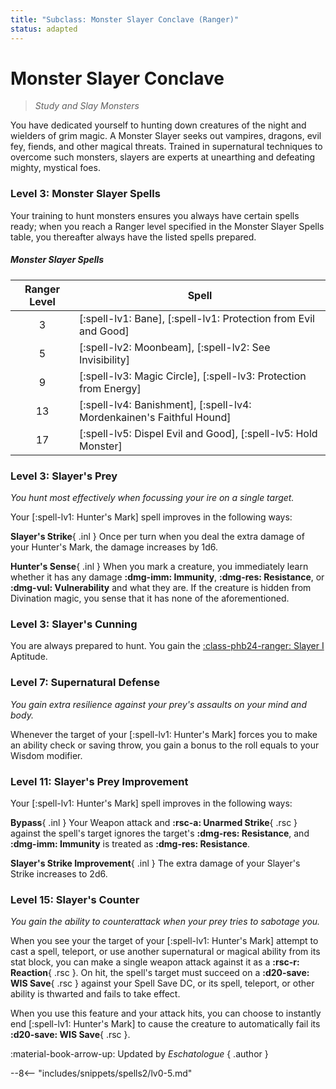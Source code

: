 ```yaml
---
title: "Subclass: Monster Slayer Conclave (Ranger)"
status: adapted
---
```


<p style="display:none">
Study and Slay Monsters
</p>

# Monster Slayer Conclave

> *Study and Slay Monsters*

You have dedicated yourself to hunting down creatures of the night and wielders of grim magic. A Monster Slayer seeks out vampires, dragons, evil fey, fiends, and other magical threats. Trained in supernatural techniques to overcome such monsters, slayers are experts at unearthing and defeating mighty, mystical foes.

### Level 3: Monster Slayer Spells 

Your training to hunt monsters ensures you always have certain spells ready; when you reach a Ranger level specified in the Monster Slayer Spells table, you thereafter always have the listed spells prepared.

##### Monster Slayer Spells

| Ranger Level | Spell |
|:-:|---|
| 3 | [:spell-lv1: Bane], [:spell-lv1: Protection from Evil and Good] |
| 5 | [:spell-lv2: Moonbeam], [:spell-lv2: See Invisibility] |
| 9 | [:spell-lv3: Magic Circle], [:spell-lv3: Protection from Energy] |
| 13 | [:spell-lv4: Banishment], [:spell-lv4: Mordenkainen's Faithful Hound] |
| 17 | [:spell-lv5: Dispel Evil and Good], [:spell-lv5: Hold Monster] |

### Level 3: Slayer's Prey

*You hunt most effectively when focussing your ire on a single target.*

Your [:spell-lv1: Hunter's Mark] spell improves in the following ways:

**Slayer's Strike**{ .inl } Once per turn when you deal the extra damage of your Hunter's Mark, the damage increases by 1d6.

**Hunter's Sense**{ .inl } When you mark a creature, you immediately learn whether it has any damage **:dmg-imm: Immunity**, **:dmg-res: Resistance**, or **:dmg-vul: Vulnerability** and what they are. If the creature is hidden from Divination magic, you sense that it has none of the aforementioned.

### Level 3: Slayer's Cunning

You are always prepared to hunt. You gain the [:class-phb24-ranger: Slayer I](../../option/class-options/ranger-aptitude.md#slayer-i) Aptitude.

### Level 7: Supernatural Defense

*You gain extra resilience against your prey's assaults on your mind and body.*

Whenever the target of your [:spell-lv1: Hunter's Mark] forces you to make an ability check or saving throw, you gain a bonus to the roll equals to your Wisdom modifier.

### Level 11: Slayer's Prey Improvement

Your [:spell-lv1: Hunter's Mark] spell improves in the following ways:

**Bypass**{ .inl } Your Weapon attack and **:rsc-a: Unarmed Strike**{ .rsc } against the spell's target ignores the target's **:dmg-res: Resistance**, and **:dmg-imm: Immunity** is treated as **:dmg-res: Resistance**.

**Slayer's Strike Improvement**{ .inl } The extra damage of your Slayer's Strike increases to 2d6.

### Level 15: Slayer's Counter

*You gain the ability to counterattack when your prey tries to sabotage you.*

When you see your the target of your [:spell-lv1: Hunter's Mark] attempt to cast a spell, teleport, or use another supernatural or magical ability from its stat block, you can make a single weapon attack against it as a **:rsc-r: Reaction**{ .rsc }. On hit, the spell's target must succeed on a **:d20-save: WIS Save**{ .rsc } against your Spell Save DC, or its spell, teleport, or other ability is thwarted and fails to take effect.

When you use this feature and your attack hits, you can choose to instantly end [:spell-lv1: Hunter's Mark] to cause the creature to automatically fail its **:d20-save: WIS Save**{ .rsc }.

:material-book-arrow-up: Updated by *Eschatologue*
{ .author }

--8<-- "includes/snippets/spells2/lv0-5.md"